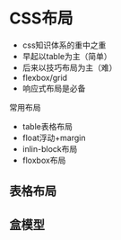 # CSS布局


- css知识体系的重中之重
- 早起以table为主（简单）
- 后来以技巧布局为主（难）
- flexbox/grid
- 响应式布局是必备


常用布局
- table表格布局
- float浮动+margin
- inlin-block布局
- floxbox布局

## 表格布局




## 盒模型

















